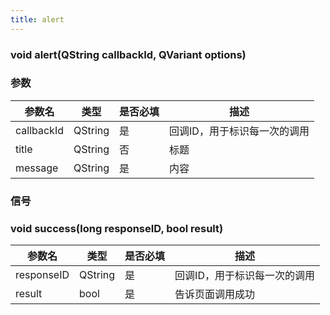 ```yaml
---
title: alert
---
```


### void alert(QString callbackId, QVariant options)
### 参数
| 参数名     | 类型    | 是否必填 | 描述                         |
| ---------- | ------- | -------- | ---------------------------- |
| callbackId | QString | 是       | 回调ID，用于标识每一次的调用 |
| title      | QString | 否       | 标题                     |
| message    | QString | 是       | 内容                     |

### 信号
### void success(long responseID, bool result)
| 参数名     | 类型    | 是否必填 | 描述                            |
| ---------- | ------- | -------- | ---------------------------- |
| responseID | QString | 是       | 回调ID，用于标识每一次的调用      |
| result     | bool    | 是       |  告诉页面调用成功               |
